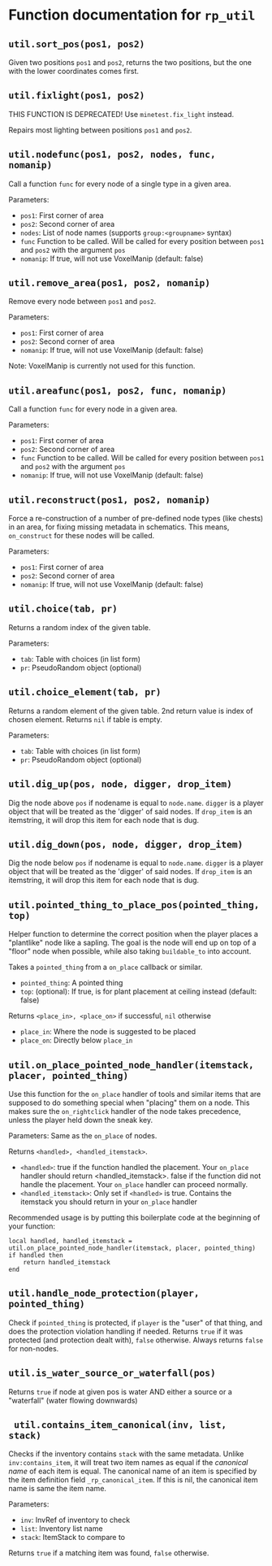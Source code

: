 # Function documentation for `rp_util`

## `util.sort_pos(pos1, pos2)`

Given two positions `pos1` and `pos2`, returns the two positions,
but the one with the lower coordinates comes first.



## `util.fixlight(pos1, pos2)`

THIS FUNCTION IS DEPRECATED! Use `minetest.fix_light` instead.

Repairs most lighting between positions `pos1` and `pos2`.



## `util.nodefunc(pos1, pos2, nodes, func, nomanip)`

Call a function `func` for every node of a single type in a given area.

Parameters:

* `pos1`: First corner of area
* `pos2`: Second corner of area
* `nodes`: List of node names (supports `group:<groupname>` syntax)
* `func` Function to be called. Will be called for every position
         between `pos1` and `pos2` with the argument `pos`
* `nomanip`: If true, will not use VoxelManip (default: false)



## `util.remove_area(pos1, pos2, nomanip)`

Remove every node between `pos1` and `pos2`.

Parameters:

* `pos1`: First corner of area
* `pos2`: Second corner of area
* `nomanip`: If true, will not use VoxelManip (default: false)

Note: VoxelManip is currently not used for this function.


## `util.areafunc(pos1, pos2, func, nomanip)`

Call a function `func` for every node in a given area.

Parameters:

* `pos1`: First corner of area
* `pos2`: Second corner of area
* `func` Function to be called. Will be called for every position
         between `pos1` and `pos2` with the argument `pos`
* `nomanip`: If true, will not use VoxelManip (default: false)



## `util.reconstruct(pos1, pos2, nomanip)`

Force a re-construction of a number of pre-defined node types (like chests)
in an area, for fixing missing metadata in schematics.
This means, `on_construct` for these nodes will be called.

Parameters:

* `pos1`: First corner of area
* `pos2`: Second corner of area
* `nomanip`: If true, will not use VoxelManip (default: false)



## `util.choice(tab, pr)`

Returns a random index of the given table.

Parameters:

* `tab`: Table with choices (in list form)
* `pr`: PseudoRandom object (optional)



## `util.choice_element(tab, pr)`

Returns a random element of the given table.
2nd return value is index of chosen element.
Returns `nil` if table is empty.

Parameters:

* `tab`: Table with choices (in list form)
* `pr`: PseudoRandom object (optional)



## `util.dig_up(pos, node, digger, drop_item)`

Dig the node above `pos` if nodename is equal to `node.name`.
`digger` is a player object that will be treated as
the 'digger' of said nodes.
If `drop_item` is an itemstring, it will drop this item for
each node that is dug.



## `util.dig_down(pos, node, digger, drop_item)`

Dig the node below `pos` if nodename is equal to `node.name`.
`digger` is a player object that will be treated as
the 'digger' of said nodes.
If `drop_item` is an itemstring, it will drop this item for
each node that is dug.



## `util.pointed_thing_to_place_pos(pointed_thing, top)`

Helper function to determine the correct position when
the player places a "plantlike" node like a sapling.
The goal is the node will end up on top of a "floor"
node when possible, while also taking `buildable_to`
into account.

Takes a `pointed_thing` from a `on_place` callback or similar.
* `pointed_thing`: A pointed thing
* `top`: (optional): If true, is for plant placement at ceiling
  instead (default: false)

Returns `<place_in>, <place_on>` if successful, `nil` otherwise
* `place_in`: Where the node is suggested to be placed
* `place_on`: Directly below `place_in`



## `util.on_place_pointed_node_handler(itemstack, placer, pointed_thing)`

Use this function for the `on_place` handler of tools and similar items
that are supposed to do something special when "placing" them on
a node. This makes sure the `on_rightclick` handler of the node
takes precedence, unless the player held down the sneak key.

Parameters: Same as the `on_place` of nodes.

Returns `<handled>, <handled_itemstack>`.

* `<handled>`: true if the function handled the placement. Your `on_place` handler should return <handled_itemstack>.
             false if the function did not handle the placement. Your `on_place` handler can proceed normally.
* `<handled_itemstack>`: Only set if `<handled>` is true. Contains the itemstack you should return in your
                         `on_place` handler

Recommended usage is by putting this boilerplate code at the beginning of your function:

    local handled, handled_itemstack = util.on_place_pointed_node_handler(itemstack, placer, pointed_thing)
    if handled then
        return handled_itemstack
    end



## `util.handle_node_protection(player, pointed_thing)`

Check if `pointed_thing` is protected, if `player` is the "user" of that thing,
and does the protection violation handling if needed.
Returns `true` if it was protected (and protection dealt with), `false` otherwise.
Always returns `false` for non-nodes.



## `util.is_water_source_or_waterfall(pos)`

Returns `true` if node at given pos is water AND either a source or a "waterfall"
(water flowing downwards)



## ` util.contains_item_canonical(inv, list, stack)`

Checks if the inventory contains `stack` with the same metadata.
Unlike `inv:contains_item`, it will treat two item names as equal
if the *canonical name* of each item is equal.
The canonical name of an item is specified by the item definition field
`_rp_canonical_item`. If this is nil, the canonical item name is
same the item name.

Parameters:

* `inv`: InvRef of inventory to check
* `list`: Inventory list name
* `stack`: ItemStack to compare to

Returns `true` if a matching item was found, `false` otherwise.
